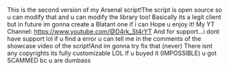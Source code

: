 This is the second version of my Arsenal script!The script is open source so u can modify that and u can modify the library too!
Basically its a legit client but in future im gonna create a Blatant one if i can 
Hope u enjoy it!
My YT Channel:
https://www.youtube.com/@D4rk_St4rYT 
And for support...i dont have support lol if u find a error u can tell me in the comments of the showcase video of the script!And im gonna try fix that (never)
There isnt any copyrights its fully customizable LOL
If u buyed it (IMPOSSIBLE) u got SCAMMED bc u are dumbass
